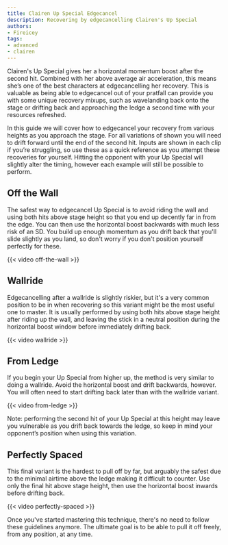 ```yaml
---
title: Clairen Up Special Edgecancel
description: Recovering by edgecancelling Clairen's Up Special
authors:
- Fireicey
tags:
- advanced
- clairen
---
```


Clairen's Up Special gives her a horizontal momentum boost after the second hit. Combined with her above average air acceleration, this means she’s one of the best characters at edgecancelling her recovery. This is valuable as being able to edgecancel out of your pratfall can provide you with some unique recovery mixups, such as wavelanding back onto the stage or drifting back and approaching the ledge a second time with your resources refreshed.

In this guide we will cover how to edgecancel your recovery from various heights as you approach the stage. For all variations of shown you will need to drift forward until the end of the second hit. Inputs are shown in each clip if you’re struggling, so use these as a quick reference as you attempt these recoveries for yourself. Hitting the opponent with your Up Special will slightly alter the timing, however each example will still be possible to perform.

## Off the Wall

The safest way to edgecancel Up Special is to avoid riding the wall and using both hits above stage height so that you end up decently far in from the edge. You can then use the horizontal boost backwards with much less risk of an SD. You build up enough momentum as you drift back that you'll slide slightly as you land, so don't worry if you don't position yourself perfectly for these.

{{< video off-the-wall >}}

## Wallride

Edgecancelling after a wallride is slightly riskier, but it's a very common position to be in when recovering so this variant might be the most useful one to master. It is usually performed by using both hits above stage height after riding up the wall, and leaving the stick in a neutral position during the horizontal boost window before immediately drifting back.

{{< video wallride >}}

## From Ledge

If you begin your Up Special from higher up, the method is very similar to doing a wallride. Avoid the horizontal boost and drift backwards, however. You will often need to start drifting back later than with the wallride variant.

{{< video from-ledge >}}

Note: performing the second hit of your Up Special at this height may leave you vulnerable as you drift back towards the ledge, so keep in mind your opponent’s position when using this variation.

## Perfectly Spaced

This final variant is the hardest to pull off by far, but arguably the safest due to the minimal airtime above the ledge making it difficult to counter. Use only the final hit above stage height, then use the horizontal boost inwards before drifting back.

{{< video perfectly-spaced >}}

Once you've started mastering this technique, there's no need to follow these guidelines anymore. The ultimate goal is to be able to pull it off freely, from any position, at any time.
